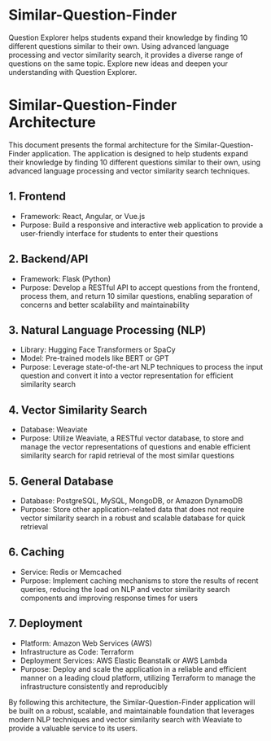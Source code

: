 # Similar-Question-Finder
Question Explorer helps students expand their knowledge by finding 10 different questions similar to their own. Using advanced language processing and vector similarity search, it provides a diverse range of questions on the same topic. Explore new ideas and deepen your understanding with Question Explorer.

# Similar-Question-Finder Architecture

This document presents the formal architecture for the Similar-Question-Finder application. The application is designed to help students expand their knowledge by finding 10 different questions similar to their own, using advanced language processing and vector similarity search techniques.

## 1. Frontend

- Framework: React, Angular, or Vue.js
- Purpose: Build a responsive and interactive web application to provide a user-friendly interface for students to enter their questions

## 2. Backend/API

- Framework: Flask (Python)
- Purpose: Develop a RESTful API to accept questions from the frontend, process them, and return 10 similar questions, enabling separation of concerns and better scalability and maintainability

## 3. Natural Language Processing (NLP)

- Library: Hugging Face Transformers or SpaCy
- Model: Pre-trained models like BERT or GPT
- Purpose: Leverage state-of-the-art NLP techniques to process the input question and convert it into a vector representation for efficient similarity search

## 4. Vector Similarity Search

- Database: Weaviate
- Purpose: Utilize Weaviate, a RESTful vector database, to store and manage the vector representations of questions and enable efficient similarity search for rapid retrieval of the most similar questions

## 5. General Database

- Database: PostgreSQL, MySQL, MongoDB, or Amazon DynamoDB
- Purpose: Store other application-related data that does not require vector similarity search in a robust and scalable database for quick retrieval

## 6. Caching

- Service: Redis or Memcached
- Purpose: Implement caching mechanisms to store the results of recent queries, reducing the load on NLP and vector similarity search components and improving response times for users

## 7. Deployment

- Platform: Amazon Web Services (AWS)
- Infrastructure as Code: Terraform
- Deployment Services: AWS Elastic Beanstalk or AWS Lambda
- Purpose: Deploy and scale the application in a reliable and efficient manner on a leading cloud platform, utilizing Terraform to manage the infrastructure consistently and reproducibly

By following this architecture, the Similar-Question-Finder application will be built on a robust, scalable, and maintainable foundation that leverages modern NLP techniques and vector similarity search with Weaviate to provide a valuable service to its users.
